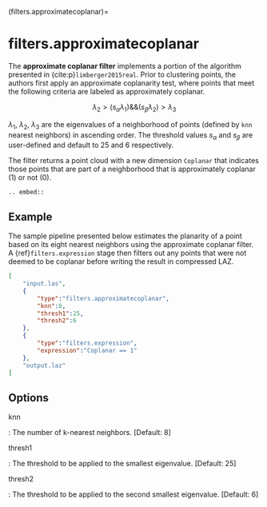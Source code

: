 (filters.approximatecoplanar)=

# filters.approximatecoplanar

The **approximate coplanar filter** implements a portion of the algorithm
presented
in {cite:p}`limberger2015real`. Prior to clustering points, the authors first apply an
approximate coplanarity test, where points that meet the following criteria are
labeled as approximately coplanar.

$$
\lambda_2 > (s_{\alpha}\lambda_1) \&\& (s_{\beta}\lambda_2) > \lambda_3
$$

$\lambda_1$, $\lambda_2$, $\lambda_3$ are the eigenvalues of
a neighborhood of points (defined by `knn` nearest neighbors) in ascending
order. The threshold values $s_{\alpha}$ and $s_{\beta}$ are
user-defined and default to 25 and 6 respectively.

The filter returns a point cloud with a new dimension `Coplanar` that
indicates those points that are part of a neighborhood that is approximately
coplanar (1) or not (0).

```{eval-rst}
.. embed::
```

## Example

The sample pipeline presented below estimates the planarity of a point based on
its eight nearest neighbors using the approximate coplanar filter. A
{ref}`filters.expression` stage then filters out any points that were not
deemed to be coplanar before writing the result in compressed LAZ.

```json
[
    "input.las",
    {
        "type":"filters.approximatecoplanar",
        "knn":8,
        "thresh1":25,
        "thresh2":6
    },
    {
        "type":"filters.expression",
        "expression":"Coplanar == 1"
    },
    "output.laz"
]
```

## Options

knn

: The number of k-nearest neighbors. \[Default: 8\]

thresh1

: The threshold to be applied to the smallest eigenvalue. \[Default: 25\]

thresh2

: The threshold to be applied to the second smallest eigenvalue. \[Default: 6\]

```{include} filter_opts.md
```
